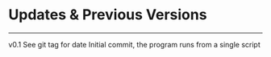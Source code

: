 # Updates & Previous Versions
-----------------------------

v0.1 
See git tag for date
Initial commit, the program runs from a single script

